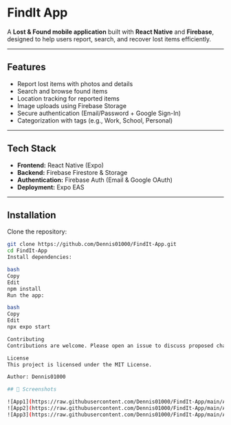 # FindIt App

A **Lost & Found mobile application** built with **React Native** and **Firebase**, designed to help users report, search, and recover lost items efficiently.

---

## Features
- Report lost items with photos and details  
- Search and browse found items  
- Location tracking for reported items  
- Image uploads using Firebase Storage  
- Secure authentication (Email/Password + Google Sign-In)  
- Categorization with tags (e.g., Work, School, Personal)  

---

## Tech Stack
- **Frontend:** React Native (Expo)  
- **Backend:** Firebase Firestore & Storage  
- **Authentication:** Firebase Auth (Email & Google OAuth)  
- **Deployment:** Expo EAS  

---

## Installation

Clone the repository:
```bash
git clone https://github.com/Dennis01000/FindIt-App.git
cd FindIt-App
Install dependencies:

bash
Copy
Edit
npm install
Run the app:

bash
Copy
Edit
npx expo start

Contributing
Contributions are welcome. Please open an issue to discuss proposed changes before submitting a pull request.

License
This project is licensed under the MIT License.

Author: Dennis01000

## 📱 Screenshots  

![App1](https://raw.githubusercontent.com/Dennis01000/FindIt-App/main/App%20Screenshot1.jpg)  
![App2](https://raw.githubusercontent.com/Dennis01000/FindIt-App/main/App%20Screenshot2.jpg)  
![App3](https://raw.githubusercontent.com/Dennis01000/FindIt-App/main/App%20Screenshot3.jpg)  
